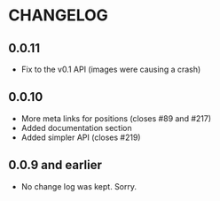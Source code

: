# CHANGELOG

## 0.0.11

  * Fix to the v0.1 API (images were causing a crash)

## 0.0.10

  * More meta links for positions (closes #89 and #217)
  * Added documentation section
  * Added simpler API (closes #219)

## 0.0.9 and earlier

  * No change log was kept. Sorry.